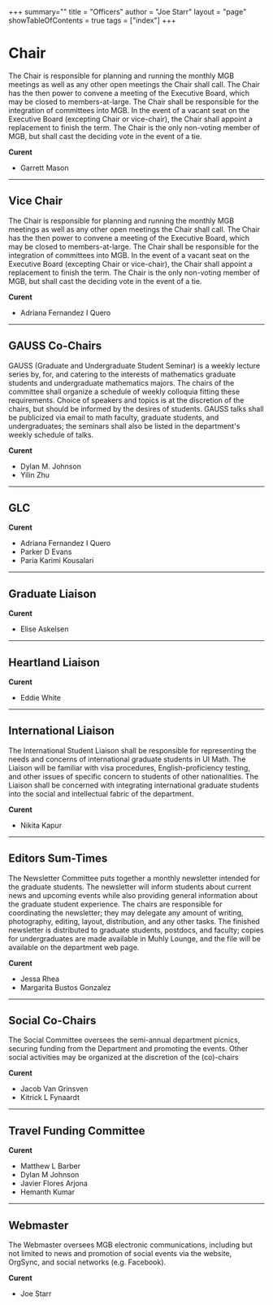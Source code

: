 +++
summary=""
title = "Officers"
author = "Joe Starr"
layout = "page"
showTableOfContents = true
tags = ["index"]
+++


# Chair

The Chair is responsible for planning and running the monthly MGB meetings as well as any other open meetings the Chair shall call. The Chair has the then power to convene a meeting of the Executive Board, which may be closed to members-at-large. The Chair shall be responsible for the integration of committees into MGB. In the event of a vacant seat on the Executive Board (excepting Chair or vice-chair), the Chair shall appoint a replacement to finish the term. The Chair is the only non-voting member of MGB, but shall cast the deciding vote in the event of a tie.

**Curent**

- Garrett Mason

---

## Vice Chair

The Chair is responsible for planning and running the monthly MGB meetings as well as any other open meetings the Chair shall call. The Chair has the then power to convene a meeting of the Executive Board, which may be closed to members-at-large. The Chair shall be responsible for the integration of committees into MGB. In the event of a vacant seat on the Executive Board (excepting Chair or vice-chair), the Chair shall appoint a replacement to finish the term. The Chair is the only non-voting member of MGB, but shall cast the deciding vote in the event of a tie.

**Curent**

- Adriana Fernandez I Quero    

---
## GAUSS Co-Chairs

GAUSS (Graduate and Undergraduate Student Seminar) is a weekly lecture series by, for, and catering to the interests of mathematics graduate students and undergraduate mathematics majors. The chairs of the committee shall organize a schedule of weekly colloquia fitting these requirements. Choice of speakers and topics is at the discretion of the chairs, but should be informed by the desires of students. GAUSS talks shall be publicized via email to math faculty, graduate students, and undergraduates; the seminars shall also be listed in the department's weekly schedule of talks.

**Curent**

- Dylan M. Johnson
- Yilin Zhu

---

## GLC

**Curent**

- Adriana Fernandez I Quero
- Parker D Evans
- Paria Karimi Kousalari

---


## Graduate Liaison



**Curent**

- Elise Askelsen

---

## Heartland Liaison


**Curent**

- Eddie White

---


## International Liaison

The International Student Liaison shall be responsible for representing the needs and concerns of international graduate students in UI Math. The Liaison will be familiar with visa procedures, English-proficiency testing, and other issues of specific concern to students of other nationalities. The Liaison shall be concerned with integrating international graduate students into the social and intellectual fabric of the department.

**Curent**

- Nikita Kapur

---


## Editors Sum-Times

The Newsletter Committee puts together a monthly newsletter intended for the graduate students. The newsletter will inform students about current news and upcoming events while also providing general information about the graduate student experience. The chairs are responsible for coordinating the newsletter; they may delegate any amount of writing, photography, editing, layout, distribution, and any other tasks. The finished newsletter is distributed to graduate students, postdocs, and faculty; copies for undergraduates are made available in Muhly Lounge, and the file will be available on the department web page.

**Curent**

- Jessa Rhea
- Margarita Bustos Gonzalez

---


## Social Co-Chairs

The Social Committee oversees the semi-annual department picnics, securing funding from the Department and promoting the events. Other social activities may be organized at the discretion of the (co)-chairs

**Curent**

- Jacob Van Grinsven
- Kitrick L Fynaardt

---

## Travel Funding Committee


**Curent**

- Matthew L Barber
- Dylan M Johnson
- Javier Flores Arjona
- Hemanth Kumar

---

## Webmaster

The Webmaster oversees MGB electronic communications, including but not limited to
news and promotion of social events via the website,
OrgSync, and social networks (e.g. Facebook).

**Curent**

- Joe Starr
